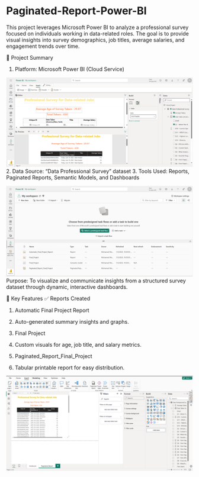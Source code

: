 # Paginated-Report-Power-BI
This project leverages Microsoft Power BI to analyze a professional survey focused on individuals working in data-related roles. The goal is to provide visual insights into survey demographics, job titles, average salaries, and engagement trends over time.

🚀 Project Summary
1. Platform: Microsoft Power BI (Cloud Service)
 
![Paginated_Report1 Preview](Paginated_Report1.png)
2. Data Source: “Data Professional Survey” dataset
3. Tools Used: Reports, Paginated Reports, Semantic Models, and Dashboards
 
![Paginated_Report2 Preview](Paginated_Report2.png)
Purpose: To visualize and communicate insights from a structured survey dataset through dynamic, interactive dashboards.

🧩 Key Features
✅ Reports Created
1. Automatic Final Project Report

2. Auto-generated summary insights and graphs.

3. Final Project

4. Custom visuals for age, job title, and salary metrics.

5. Paginated_Report_Final_Project

6. Tabular printable report for easy distribution.


![Paginated_Report3 Preview](Paginated_Report3.png)

